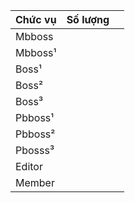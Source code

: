 | Chức vụ 	| Số lượng  	|   	|
|---------	|-----------	|---	|
| Mbboss  	|           	|   	|
| Mbboss¹ 	|           	|   	|
| Boss¹   	|           	|   	|
| Boss²   	|           	|   	|
| Boss³   	|           	|   	|
| Pbboss¹ 	|           	|   	|
| Pbboss² 	|           	|   	|
| Pbosss³ 	|           	|   	|
| Editor  	|           	|   	|
| Member  	|           	|   	|
